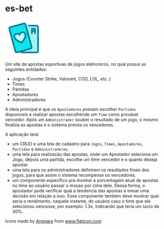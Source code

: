 # es-bet

<img src="./frontend/public/favicon.ico" alt="logo" width="120"/>

Um site de apostas esportivas de jogos eletronicos, no qual possui as seguintes entidades:
 - Jogos (Counter Strike, Valorant, COD, LOL, etc..)
 - Times 
 - Partidas
 - Apostadores
 - Administradores

A ideia principal é que os `Apostadores` possam escolher `Partidas` disponíveis e realizar apostas escolhendo um `Time` como provável vencedor. Após um `Administrador` souber o resultado de um jogo, o mesmo finaliza as apostas e o sistema premia os vencedores.

A aplicação terá:
 - um CRUD e uma tela de cadastro para `Jogos`, `Times`, `Apostadores`, `Partidas` e `Administradores`.
 - uma tela para realização das apostas, onde um Apostador seleciona um Jogo, depois uma partida, escolhe um time vencedor e o quanto deseja apostar.
 - uma tela para os administradores definirem os resultados finais dos jogos, para que assim o sistema recompense os vencedores.
 - um componente específico pra mostrar a porcentagem atual de apostas no time ao usuário passar o mouse por cima dele. Dessa forma, o apostador pode verificar qual a tendencia das apostas e tomar uma decisão em relação a isso. Esse componente também deve mostrar qual seria o rendimento, naquele instante, do usuário caso o time que ele selecionou vencesse, por exemplo: 1.3x, indicando que teria um lucro de 30%.



<div>Icons made by <a href="https://www.flaticon.com/authors/anggara" title="Anggara">Anggara</a> from <a href="https://www.flaticon.com/" title="Flaticon">www.flaticon.com</a></div>
